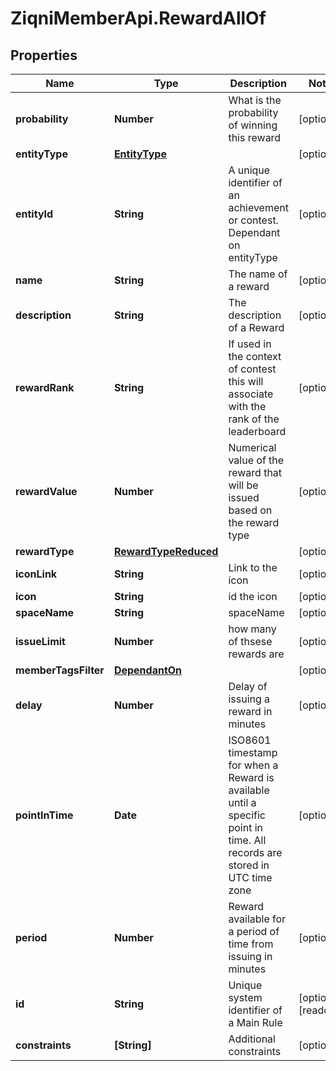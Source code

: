 # ZiqniMemberApi.RewardAllOf

## Properties

Name | Type | Description | Notes
------------ | ------------- | ------------- | -------------
**probability** | **Number** | What is the probability of winning this reward | [optional] 
**entityType** | [**EntityType**](EntityType.md) |  | [optional] 
**entityId** | **String** | A unique identifier of an achievement or contest. Dependant on entityType | [optional] 
**name** | **String** | The name of a reward | [optional] 
**description** | **String** | The description of a Reward | [optional] 
**rewardRank** | **String** | If used in the context of contest this will associate with the rank of the leaderboard | [optional] 
**rewardValue** | **Number** | Numerical value of the reward that will be issued based on the reward type | [optional] 
**rewardType** | [**RewardTypeReduced**](RewardTypeReduced.md) |  | [optional] 
**iconLink** | **String** | Link to the icon | [optional] 
**icon** | **String** | id the icon | [optional] 
**spaceName** | **String** | spaceName | [optional] 
**issueLimit** | **Number** | how many of thsese rewards are | [optional] 
**memberTagsFilter** | [**DependantOn**](DependantOn.md) |  | [optional] 
**delay** | **Number** | Delay of issuing a reward in minutes | [optional] 
**pointInTime** | **Date** | ISO8601 timestamp for when a Reward is available until a specific point in time. All records are stored in UTC time zone | [optional] 
**period** | **Number** | Reward available for a period of time from issuing in minutes | [optional] 
**id** | **String** | Unique system identifier of a Main Rule | [optional] [readonly] 
**constraints** | **[String]** | Additional constraints | [optional] 


